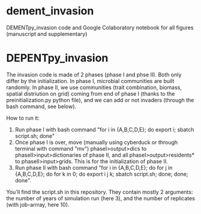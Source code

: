 # dement_invasion

DEMENTpy_invasion code and Google Colaboratory notebook for all figures (manuscript and supplementary)

# DEPENTpy_invasion 

The invasion code is made of 2 phases (phase I and phse II). Both only differ by the initialization. In phase I, microbial communities are built randomly. In phase II, we use communities (trait combination, biomass, spatial distriution on grid) coming from end of phase I (thanks to the preinitialization.py python file), and we can add or not invaders (through the bash command, see below).

How to run it:
1. Run phase I with bash command "for i in {A,B,C,D,E}; do export i; sbatch script.sh; done"
2. Once phase I is over, move (manually using cyberduck or through terminal with command "mv") phaseI>output>dics to phaseII>input>dictionaries of phase II, and all phaseI>output>residents* to phaseII>input>grids. This is for the initialization of phase II. 
3. Run phase II with bash command "for i in {A,B,C,D,E}; do for j in {A,B,C,D,E}; do for k in 0; do export i j k; sbatch script.sh; done; done; done".

You'll find the script.sh in this repository. They contain mostly 2 arguments: the number of years of simulation run (here 3), and the number of replicates (with job-arrray, here 10). 
